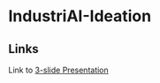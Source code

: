 # IndustriAI-Ideation

## Links

Link to [3-slide Presentation](https://www.canva.com/design/DAGbUmGN_6Q/vG_B0ltEiTYy2QQTwDSP5w/edit?utm_content=DAGbUmGN_6Q&utm_campaign=designshare&utm_medium=link2&utm_source=sharebutton)
